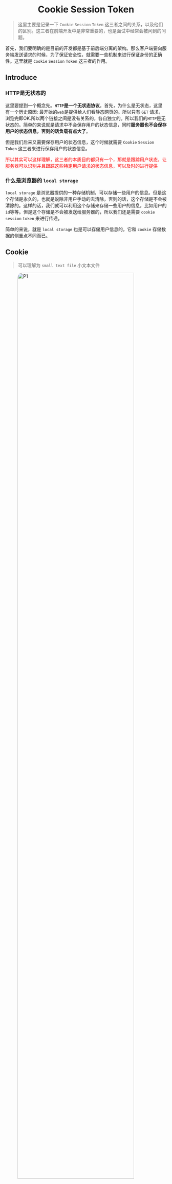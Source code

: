 # <center>Cookie Session Token</center>
> 这里主要是记录一下 `Cookie` `Session` `Token` 这三者之间的关系，以及他们的区别。这三者在前端开发中是非常重要的，也是面试中经常会被问到的问题。

首先，我们要明确的是目前的开发都是基于前后端分离的架构。那么客户端要向服务端发送请求的时候，为了保证安全性，就需要一些机制来进行保证身份的正确性。这里就是 `Cookie` `Session` `Token` 这三者的作用。

## Introduce 

### HTTP是无状态的
这里要提到一个概念先。**`HTTP`是一个无状态协议**。首先，为什么是无状态，这里有一个历史原因: 最开始的`web`是提供给人们看静态网页的。所以只有 `GET` 请求，浏览完即OK.所以两个链接之间是没有关系的，各自独立的。所以我们的`HTTP`是无状态的。简单的来说就是请求中不会保存用户的状态信息，同时**服务器也不会保存用户的状态信息，否则的话负载有点大了**。

但是我们后来又需要保存用户的状态信息，这个时候就需要 `Cookie` `Session` `Token` 这三者来进行保存用户的状态信息。

<span style = "color : red">所以其实可以这样理解，这三者的本质目的都只有一个，那就是跟踪用户状态，让服务器可以识别并且跟踪这些特定用户请求的状态信息，可以及时的进行提供</span>


### 什么是浏览器的 `local storage`

`local storage` 是浏览器提供的一种存储机制，可以存储一些用户的信息。但是这个存储是永久的，也就是说除非用户手动的去清除，否则的话，这个存储是不会被清除的。这样的话，我们就可以利用这个存储来存储一些用户的信息，比如用户的`id`等等。但是这个存储是不会被发送给服务器的，所以我们还是需要 `cookie` `session` `token` 来进行传递。

简单的来说，就是 `local storage` 也是可以存储用户信息的，它和 `cookie` 存储数据的侧重点不同而已。




## Cookie
> 可以理解为 `small text file` 小文本文件

![P1](./assets/cookie-p1.jpg)

![P2](./assets/cookie-p2.jpg)

上图就很简单的把`cookie`的概念和整个过程给展现出来了。`cookie`可以是存放了用户的一些信息，然后存在了本地。只需要在每次请求的时候进行修改与传输给服务器就可以了。但是这样有一个问题，那就是 `cookie` 会变得越来越大，对于每个请求来说就是一个负担了。

但 `cookie` 是一定程度上实现了`HTTP`状态的保持功能。我们可以把cookie理解成一种对于 `HTTP` 无状态的简单补充。

但是 `cookie` 也会有以下的两种问题

1. `cookie` 是存在客户端的，并且大小也是有限制只有4KB.所以对于一些大的数据来说，`cookie` 是不适合的。而且每个浏览器对于每个域名的`cookie`数量也是有限制的。
2. 其次，`cookie` 是明文传输的，所以有可能会被窃取。容易受到`XSS`攻击。 


## Session

那么针对上述的`cookie` 存在的一些问题，我们进一步的使用`session`来解决这样的问题。

首先，`session` 是存储在服务器端的，而不是客户端，这样的好处就是避免了 `cookie` 的 4KB 大小限制，只会取决于服务器的内存大小。

当然，这不代表`cookie` 就没用了，`session`的传递还是需要依靠`cookie`来进行传递的。简单的逻辑可以参考下图:

![P3](./assets/cookie-p3.jpg)

不要忘记 `session` 存在的本质其实也是进行用户状态的保存与传递跟踪。我们在进行 `cookie` 传递的时候，服务端会给一个响应，里面包含了一个 `sessionID` 来进行用户的身份跟踪。那么接下来的请求，我们不需要在`cookie`中添加一些需要的补充用户信息，只需要利用这个`sessionID`来进行传递即可。每次服务器在给予相应的时候，都从`request`的`cookie`中读取`sessionID`，然后进行相应的处理。这样就避免了`cookie`大小只有4KB无法存入过多的数据以及`cookie`的明文数据泄漏的问题了。


### Session的问题

但是事实上，`Session`这样也是会存在一定的问题。我们大型的项目往往是以集群的形式存在的，也就是说会有多台服务器。那么这样的话，`session`就会有一定的问题。因为`session`是存储在服务器端的，那么如果用户的请求是在不同的服务器上，那么就会出现`session`不一致的问题。这样就会导致用户的状态信息不一致，这样就会出现一些问题。用户请求信息的一致性就会出现问题。这并不是我们想看到的。

首先，我们会想到的一些解决办法其实很简单：

1. 既然有多台服务器，那么我们只需要进行session复制即可。也就是说我们要保证所有的服务器都有一个统一的session.但是小公司其实还行，但是面对大型的公司，他们的服务器都是成千上万，这样的话，session的复制就会变得很困难。而且也是一笔很大的额外开销，也会造成数据的冗余。所以这个方法并不优。

2. 接着，既然不能让所有的服务器都共享一个`session`，这个方法其实是可信的，比如我们把用户的`session`都存在`redis`等中间件中，在每次各个不同的服务端接收到请求的时候，就从`redis`等中间件中读取即可。方法可行是可行，但是这样的话又会多一次内部的链接，消耗了一点性能。可能对于中小厂来说，不太能接受，而且也没有到达使用`redis`的地步。


所以，下面就引入了`Token`来解决这样的问题。

## Token
简单的来说，`Token`要做的就是，首先是依旧秘文，其次是无状态的，最后是可以跨域的。

![P4](./assets/cookie-p4.jpg)


正如上图所说的，用户先将账号和密码发送请求给了后端服务器，那么会得到一个`token`，那么在接下来的请求中，我们只需要带上这个`token`即可。

看起来很简单，但其实有几个问题需要注意的：

- 如果我随便找一个 `token` 呢？

    事实上，这个办法是不行的，因为服务端有一个校验机制，会校验这个`token` 是否合法，从而判断是哪个用户。

- 那么为什么它不像`session` 那样根据 `sessionID` 来找到userid 呢？
    因为 `token` 本身就自带了用户身份信息。

我们可以把 `token` 视为全家桶，也就是说里面包含了如何解读它。下面是一个 `token` 的构成:

![P8](./assets/cookie-p5.jpg)


- Header : 用于指定了签名的算法，让服务器知道如何验证这个`token`
- `payload` : 存放的是我们要传递的信息，比如用户的`id`等等

    - `header` 和 `payload` 都是以 `base64` 的形式存在的

- `signature` : 用于验证`token`是否被篡改



当 服务器拿到`header` 和 `payload` 之后，会根据密钥来生成签名，再根据 `token` 中的签名进行比对，是否一致。如果一致，说明`token`是合法的，我们就可以进行相应的操作。


#### JWT 技术  JSON Web Token


## 常见面试题 
### Q1 如果浏览器设置了禁止`cookie`，那么`session`还可以正常使用吗?

**A1** : 不可以，因为我们是利用 `HTTP` 请求中的 `set-cookie` 方法来存放 `sessionID` 的。如果浏览器禁止了`cookie`，那么`session`就无法正常使用了。我们就没有办法传递该用户对应的 `sessionID` 了。

### Q2 在 Q1的背景下，我们有什么办法解决呢？
> 如果遇到这个问题，我们有解决办法，但是比较复杂

1. 我们可以使用 `URL` 重写的办法，简而言之就是在`URL`中添加`sessionID`，进行传递。类似`GET`方法那样会在`URL`中添加参数。但是这样我们的`sessionID`就会被暴露在`URL`中，这样就会有一定的安全性问题。所以这个方法并不推荐。

2. 使用 `token` 的 `JWT` 技术

3. 我们可以从中做梗，也就是说在 `form` 表单中添加隐藏项用来存储`sessionID` .这样我们只需要在`payload` 中读取即可。


### Q3 既然你提到了`local storage`，那么`cookie` 和它二者有什么区别？

同 : 二者都具有存储临时数据的功能，但是二者主要还是有很多不同的侧重点

不同 : 

- `存储大小` : 我们的 `cookie` 一般的容量是 4KB,但是浏览器的`local storage` 可以是很多兆，例如 5MB. 这也决定了二者可以存储的数据可以有很大的不同。 `cookie` 更侧重于是一个身份凭证，而且是要放进 `HTTP` 请求中进行发送的，不能太大，只能存放有用的信息。比如 <span style = "color : red">设置过期时间，跨域访问...</span>
但是 `local storage` 由于有比较大的存储空间，所以一般用来存出同一个域名下不同页面之间的共享数据。这样能达成最大的性能效果。

- `生命周期` : `cookie` 的生命周期是可以有设置一个过期时间的。因为里面传递的是 `sessionID` ,是由服务器端设置的，只要过期时间到了，那么就会失效。但是浏览器的 `local storage` 是永久的储存，只能自己手动删除。

- `安全性` : 打开过 开发者工具都应该知道，`cookie` 值是直接暴露在`HTTP` 的请求头中的，但是 `local storage` 都是存储在本地。所以 `cookie` 是不安全的，而 `local storage` 是安全的。


### Q4 什么是集群部署的呢？

由于我们的后端的服务器可能有很多台，我们的每台服务器之间不共享会话信息，那么就当我们进行需要访问的时候，如果不共享会话信息，就需要一直重新登陆，可能每次访问都需要重新登陆，很麻烦，而且是一种效率低下的方法。


### Q5 什么是 `Session storage` 

它和 `local storage` 是有区别的， `session storage` 是关闭标签页即失效，而 `local storage` 是永久的。我们每次访问了一个页面，都会有一个 `session storage` 与之对应。你可以这样想，因为这个页面是要本地呈现的，它就需要一个地方来存储这些信息。如果需要长期储存的话，会选择储存在 `local storage` 中。

### Q6 既然 `Token` 技术这么好？是不是没有缺点呢？

答案是否定的，我们可以从以下几个角度来看:

- 首先是生命周期， `Token` 是自从颁发之后，就是有效的。这样就会有一定的安全性问题。因为如果 `Token` 被盗了，那么就会有一定的风险。所以我们需要设置一个较短的过期时间，这样就会有一定的安全性问题。

    - 所以相对应的，我们需要设置一个定时刷新`Token`的机制，让颁发出去的 `Token` 定期失效。
    - 或者我们设置一个黑名单制度，每次在进行验证`Token`的时候，都会先在黑名单中确认一下 `Token` 是否存在，如果存在的话，可以直接拒绝进行`Token` 的身份校验。




<style>
img{
    display : block;
    margin-left : auto;
    margin-right : auto;
    width : 85%;
    border-radius : 15px;
}
</style>

